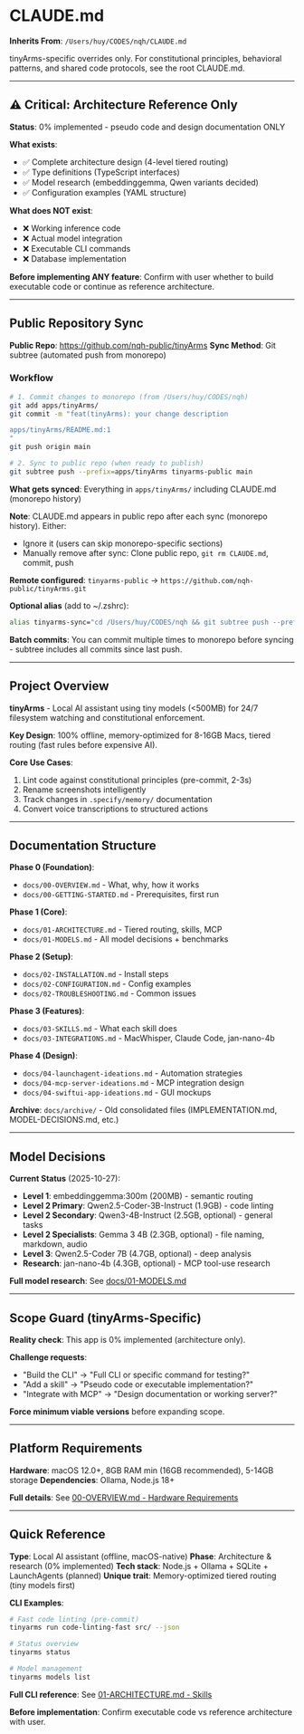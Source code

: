# CLAUDE.md

**Inherits From**: `/Users/huy/CODES/nqh/CLAUDE.md`

tinyArms-specific overrides only. For constitutional principles, behavioral patterns, and shared code protocols, see the root CLAUDE.md.

---

## ⚠️ Critical: Architecture Reference Only

**Status**: 0% implemented - pseudo code and design documentation ONLY

**What exists**:
- ✅ Complete architecture design (4-level tiered routing)
- ✅ Type definitions (TypeScript interfaces)
- ✅ Model research (embeddinggemma, Qwen variants decided)
- ✅ Configuration examples (YAML structure)

**What does NOT exist**:
- ❌ Working inference code
- ❌ Actual model integration
- ❌ Executable CLI commands
- ❌ Database implementation

**Before implementing ANY feature**: Confirm with user whether to build executable code or continue as reference architecture.

---

## Public Repository Sync

**Public Repo**: https://github.com/nqh-public/tinyArms
**Sync Method**: Git subtree (automated push from monorepo)

### Workflow

```bash
# 1. Commit changes to monorepo (from /Users/huy/CODES/nqh)
git add apps/tinyArms/
git commit -m "feat(tinyArms): your change description

apps/tinyArms/README.md:1
"
git push origin main

# 2. Sync to public repo (when ready to publish)
git subtree push --prefix=apps/tinyArms tinyarms-public main
```

**What gets synced**: Everything in `apps/tinyArms/` including CLAUDE.md (monorepo history)

**Note**: CLAUDE.md appears in public repo after each sync (monorepo history). Either:
- Ignore it (users can skip monorepo-specific sections)
- Manually remove after sync: Clone public repo, `git rm CLAUDE.md`, commit, push

**Remote configured**: `tinyarms-public` → `https://github.com/nqh-public/tinyArms.git`

**Optional alias** (add to ~/.zshrc):
```bash
alias tinyarms-sync="cd /Users/huy/CODES/nqh && git subtree push --prefix=apps/tinyArms tinyarms-public main"
```

**Batch commits**: You can commit multiple times to monorepo before syncing - subtree includes all commits since last push.

---

## Project Overview

**tinyArms** - Local AI assistant using tiny models (<500MB) for 24/7 filesystem watching and constitutional enforcement.

**Key Design**: 100% offline, memory-optimized for 8-16GB Macs, tiered routing (fast rules before expensive AI).

**Core Use Cases**:
1. Lint code against constitutional principles (pre-commit, 2-3s)
2. Rename screenshots intelligently
3. Track changes in `.specify/memory/` documentation
4. Convert voice transcriptions to structured actions

---

## Documentation Structure

**Phase 0 (Foundation)**:
- `docs/00-OVERVIEW.md` - What, why, how it works
- `docs/00-GETTING-STARTED.md` - Prerequisites, first run

**Phase 1 (Core)**:
- `docs/01-ARCHITECTURE.md` - Tiered routing, skills, MCP
- `docs/01-MODELS.md` - All model decisions + benchmarks

**Phase 2 (Setup)**:
- `docs/02-INSTALLATION.md` - Install steps
- `docs/02-CONFIGURATION.md` - Config examples
- `docs/02-TROUBLESHOOTING.md` - Common issues

**Phase 3 (Features)**:
- `docs/03-SKILLS.md` - What each skill does
- `docs/03-INTEGRATIONS.md` - MacWhisper, Claude Code, jan-nano-4b

**Phase 4 (Design)**:
- `docs/04-launchagent-ideations.md` - Automation strategies
- `docs/04-mcp-server-ideations.md` - MCP integration design
- `docs/04-swiftui-app-ideations.md` - GUI mockups

**Archive**: `docs/archive/` - Old consolidated files (IMPLEMENTATION.md, MODEL-DECISIONS.md, etc.)

---

## Model Decisions

**Current Status** (2025-10-27):
- **Level 1**: embeddinggemma:300m (200MB) - semantic routing
- **Level 2 Primary**: Qwen2.5-Coder-3B-Instruct (1.9GB) - code linting
- **Level 2 Secondary**: Qwen3-4B-Instruct (2.5GB, optional) - general tasks
- **Level 2 Specialists**: Gemma 3 4B (2.3GB, optional) - file naming, markdown, audio
- **Level 3**: Qwen2.5-Coder 7B (4.7GB, optional) - deep analysis
- **Research**: jan-nano-4b (4.3GB, optional) - MCP tool-use research

**Full model research**: See [docs/01-MODELS.md](docs/01-MODELS.md)

---

## Scope Guard (tinyArms-Specific)

**Reality check**: This app is 0% implemented (architecture only).

**Challenge requests**:
- "Build the CLI" → "Full CLI or specific command for testing?"
- "Add a skill" → "Pseudo code or executable implementation?"
- "Integrate with MCP" → "Design documentation or working server?"

**Force minimum viable versions** before expanding scope.

---

## Platform Requirements

**Hardware**: macOS 12.0+, 8GB RAM min (16GB recommended), 5-14GB storage
**Dependencies**: Ollama, Node.js 18+

**Full details**: See [00-OVERVIEW.md - Hardware Requirements](docs/00-OVERVIEW.md#hardware-requirements)

---

## Quick Reference

**Type**: Local AI assistant (offline, macOS-native)
**Phase**: Architecture & research (0% implemented)
**Tech stack**: Node.js + Ollama + SQLite + LaunchAgents (planned)
**Unique trait**: Memory-optimized tiered routing (tiny models first)

**CLI Examples**:
```bash
# Fast code linting (pre-commit)
tinyarms run code-linting-fast src/ --json

# Status overview
tinyarms status

# Model management
tinyarms models list
```

**Full CLI reference**: See [01-ARCHITECTURE.md - Skills](docs/01-ARCHITECTURE.md#skills)

**Before implementation**: Confirm executable code vs reference architecture with user.
